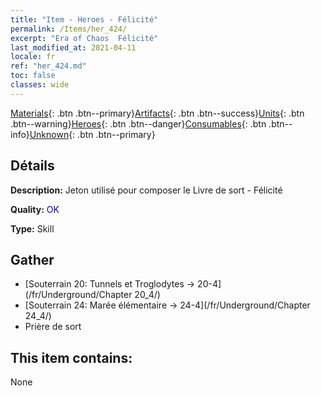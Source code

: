 ```yaml
---
title: "Item - Heroes - Félicité"
permalink: /Items/her_424/
excerpt: "Era of Chaos  Félicité"
last_modified_at: 2021-04-11
locale: fr
ref: "her_424.md"
toc: false
classes: wide
---
```

 [Materials](/fr/Items/){: .btn .btn--primary}[Artifacts](/fr/Items/Artifacts/){: .btn .btn--success}[Units](/fr/Items/Units/){: .btn .btn--warning}[Heroes](/fr/Items/Heroes/){: .btn .btn--danger}[Consumables](/fr/Items/Consumables/){: .btn .btn--info}[Unknown](/fr/Items/Unknown/){: .btn .btn--primary}

## Détails
 **Description:** Jeton utilisé pour composer le Livre de sort - Félicité

 **Quality:** <span style="color: #0000CD">OK</span>

 **Type:** Skill

## Gather

*    [Souterrain 20: Tunnels et Troglodytes -> 20-4](/fr/Underground/Chapter 20_4/) 
*    [Souterrain 24: Marée élémentaire -> 24-4](/fr/Underground/Chapter 24_4/) 
*    Prière de sort 

## This item contains:

  None

